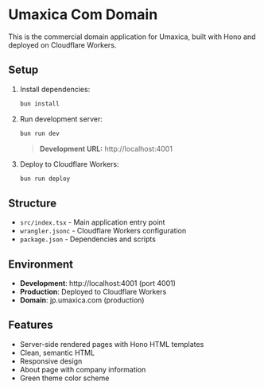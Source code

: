 # Umaxica Com Domain

This is the commercial domain application for Umaxica, built with Hono and deployed on Cloudflare Workers.

## Setup

1. Install dependencies:
   ```bash
   bun install
   ```

2. Run development server:
   ```bash
   bun run dev
   ```
   > **Development URL:** http://localhost:4001

3. Deploy to Cloudflare Workers:
   ```bash
   bun run deploy
   ```

## Structure

- `src/index.tsx` - Main application entry point
- `wrangler.jsonc` - Cloudflare Workers configuration
- `package.json` - Dependencies and scripts

## Environment

- **Development**: http://localhost:4001 (port 4001)
- **Production**: Deployed to Cloudflare Workers
- **Domain**: jp.umaxica.com (production)

## Features

- Server-side rendered pages with Hono HTML templates
- Clean, semantic HTML
- Responsive design
- About page with company information
- Green theme color scheme